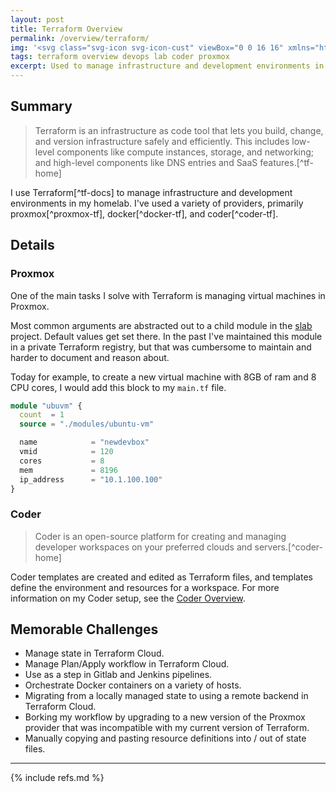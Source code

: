 ```yaml
---
layout: post
title: Terraform Overview
permalink: /overview/terraform/
img: '<svg class="svg-icon svg-icon-cust" viewBox="0 0 16 16" xmlns="http://www.w3.org/2000/svg" ><path d="M5.321 7.576L1 5.051V0l4.321 2.525v5.051zM10.117 16l-4.321-2.525V8.424l4.321 2.525V16zM5.796 2.819l4.321 2.528v5.048L5.796 7.869V2.82zm4.796 7.576l4.321-2.523V2.819l-4.321 2.528v5.048z"></path> </g></svg>'
tags: terraform overview devops lab coder proxmox
excerpt: Used to manage infrastructure and development environments in my homelab.
---
```


## Summary

>Terraform is an infrastructure as code tool that lets you build, change, and version infrastructure safely and efficiently. This includes low-level components like compute instances, storage, and networking; and high-level components like DNS entries and SaaS features.[^tf-home]

I use Terraform[^tf-docs] to manage infrastructure and development environments in my homelab. I've used a variety of providers, primarily proxmox[^proxmox-tf], docker[^docker-tf], and coder[^coder-tf].

## Details

### Proxmox

One of the main tasks I solve with Terraform is managing virtual machines in Proxmox.

Most common arguments are abstracted out to a child module in the [slab](https://github.com/ecshreve/slab) project. Default values get set there. In the past I've maintained this module in a private Terraform registry, but that was cumbersome to maintain and harder to document and reason about.

Today for example, to create a new virtual machine with 8GB of ram and 8 CPU cores, I would add this block to my `main.tf` file.

```terraform
module "ubuvm" {
  count  = 1
  source = "./modules/ubuntu-vm"

  name            = "newdevbox"
  vmid            = 120
  cores           = 8
  mem             = 8196
  ip_address      = "10.1.100.100"
}
```

### Coder

>Coder is an open-source platform for creating and managing developer workspaces on your preferred clouds and servers.[^coder-home]

Coder templates are created and edited as Terraform files, and templates define the environment and resources for a workspace. For more information on my Coder setup, see the [Coder Overview](/overview/coder/).

## Memorable Challenges 

- Manage state in Terraform Cloud.
- Manage Plan/Apply workflow in Terraform Cloud.
- Use as a step in Gitlab and Jenkins pipelines.
- Orchestrate Docker containers on a variety of hosts.
- Migrating from a locally managed state to using a remote backend in Terraform Cloud.
- Borking my workflow by upgrading to a new version of the Proxmox provider that was incompatible with my current version of Terraform.
- Manually copying and pasting resource definitions into / out of state files.

<hr>

{% include refs.md %}